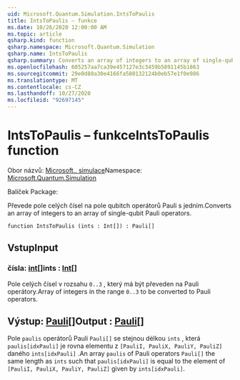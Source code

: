 ```yaml
---
uid: Microsoft.Quantum.Simulation.IntsToPaulis
title: IntsToPaulis – funkce
ms.date: 10/26/2020 12:00:00 AM
ms.topic: article
qsharp.kind: function
qsharp.namespace: Microsoft.Quantum.Simulation
qsharp.name: IntsToPaulis
qsharp.summary: Converts an array of integers to an array of single-qubit Pauli operators.
ms.openlocfilehash: 605257aa7ca39e457127e3c3459b5891145b1863
ms.sourcegitcommit: 29e0d88a30e4166fa580132124b0eb57e1f0e986
ms.translationtype: MT
ms.contentlocale: cs-CZ
ms.lasthandoff: 10/27/2020
ms.locfileid: "92697145"
---
```

# <a name="intstopaulis-function"></a><span data-ttu-id="60353-102">IntsToPaulis – funkce</span><span class="sxs-lookup"><span data-stu-id="60353-102">IntsToPaulis function</span></span>

<span data-ttu-id="60353-103">Obor názvů: [Microsoft.. simulace](xref:Microsoft.Quantum.Simulation)</span><span class="sxs-lookup"><span data-stu-id="60353-103">Namespace: [Microsoft.Quantum.Simulation](xref:Microsoft.Quantum.Simulation)</span></span>

<span data-ttu-id="60353-104">Balíček [](https://nuget.org/packages/)</span><span class="sxs-lookup"><span data-stu-id="60353-104">Package: [](https://nuget.org/packages/)</span></span>


<span data-ttu-id="60353-105">Převede pole celých čísel na pole qubitch operátorů Pauli s jedním.</span><span class="sxs-lookup"><span data-stu-id="60353-105">Converts an array of integers to an array of single-qubit Pauli operators.</span></span>

```qsharp
function IntsToPaulis (ints : Int[]) : Pauli[]
```


## <a name="input"></a><span data-ttu-id="60353-106">Vstup</span><span class="sxs-lookup"><span data-stu-id="60353-106">Input</span></span>

### <a name="ints--int"></a><span data-ttu-id="60353-107">čísla: [int](xref:microsoft.quantum.lang-ref.int)[]</span><span class="sxs-lookup"><span data-stu-id="60353-107">ints : [Int](xref:microsoft.quantum.lang-ref.int)[]</span></span>

<span data-ttu-id="60353-108">Pole celých čísel v rozsahu `0..3`  , který má být převeden na Pauli operátory.</span><span class="sxs-lookup"><span data-stu-id="60353-108">Array of integers in the range `0..3`  to be converted to Pauli operators.</span></span>



## <a name="output--pauli"></a><span data-ttu-id="60353-109">Výstup: [Pauli](xref:microsoft.quantum.lang-ref.pauli)[]</span><span class="sxs-lookup"><span data-stu-id="60353-109">Output : [Pauli](xref:microsoft.quantum.lang-ref.pauli)[]</span></span>

<span data-ttu-id="60353-110">Pole `paulis` operátorů Pauli `Pauli[]` se stejnou délkou `ints` , která `paulis[idxPauli]` je rovna elementu z `[PauliI, PauliX, PauliY, PauliZ]` daného `ints[idxPauli]` .</span><span class="sxs-lookup"><span data-stu-id="60353-110">An array `paulis` of Pauli operators `Pauli[]` the same length as `ints` such that `paulis[idxPauli]` is equal to the element of `[PauliI, PauliX, PauliY, PauliZ]` given by `ints[idxPauli]`.</span></span>
